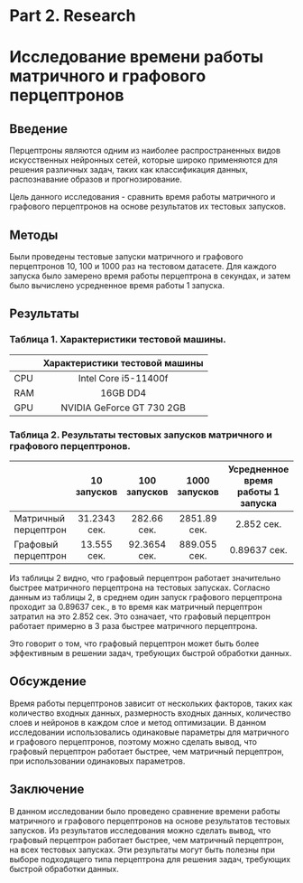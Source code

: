 # Part 2. Research

# Исследование времени работы матричного и графового перцептронов

## Введение

Перцептроны являются одним из наиболее распространенных видов искусственных нейронных сетей, которые широко применяются для решения различных задач, таких как классификация данных, распознавание образов и прогнозирование.

Цель данного исследования - сравнить время работы матричного и графового перцептронов на основе результатов их тестовых запусков.

## Методы

Были проведены тестовые запуски матричного и графового перцептронов 10, 100 и 1000 раз на тестовом датасете. Для каждого запуска было замерено время работы перцептрона в секундах, и затем было вычислено усредненное время работы 1 запуска.

## Результаты

### Таблица 1. Характеристики тестовой машины.

|     | Характеристики тестовой машины |
| --- | :----------------------------: |
| CPU |      Intel Core i5-11400f      |
| RAM |            16GB DD4            |
| GPU |   NVIDIA GeForce GT 730 2GB    |

### Таблица 2. Результаты тестовых запусков матричного и графового перцептронов.

|                      | 10 запусков  | 100 запусков | 1000 запусков | Усредненное время работы 1 запуска |
| -------------------- | :----------: | :----------: | :-----------: | :--------------------------------: |
| Матричный перцептрон | 31.2343 сек. | 282.66 сек.  | 2851.89 сек.  |             2.852 сек.             |
| Графовый перцептрон  | 13.555 сек.  | 92.3654 сек. | 889.055 сек.  |            0.89637 сек.            |

Из таблицы 2 видно, что графовый перцептрон работает значительно быстрее матричного перцептрона на тестовых запусках. Согласно данным из таблицы 2, в среднем один запуск графового перцептрона проходит за 0.89637 сек., в то время как матричный перцептрон затратил на это 2.852 сек. Это означает, что графовый перцептрон работает примерно в 3 раза быстрее матричного перцептрона.

Это говорит о том, что графовый перцептрон может быть более эффективным в решении задач, требующих быстрой обработки данных.

## Обсуждение

Время работы перцептронов зависит от нескольких факторов, таких как количество входных данных, размерность входных данных, количество слоев и нейронов в каждом слое и метод оптимизации. В данном исследовании использовались одинаковые параметры для матричного и графового перцептронов, поэтому можно сделать вывод, что графовый перцептрон работает быстрее, чем матричный перцептрон, при использовании одинаковых параметров.

## Заключение

В данном исследовании было проведено сравнение времени работы матричного и графового перцептронов на основе результатов тестовых запусков. Из результатов исследования можно сделать вывод, что графовый перцептрон работает быстрее, чем матричный перцептрон, на всех тестовых запусках. Эти результаты могут быть полезны при выборе подходящего типа перцептрона для решения задач, требующих быстрой обработки данных.

<!--
Согласно результатам тестовых запусков, графовый перцептрон работает на 220% быстрее матричного.
Мы предполагаем, что это связано с дополнительными слоями абстрацкции в матричной имплементации.
Результаты тестовых запусков говорят о том, что -->
